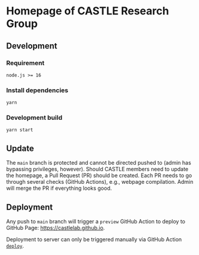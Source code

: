 # Homepage of CASTLE Research Group

## Development

### Requirement

`node.js >= 16`

### Install dependencies

```
yarn
```

### Development build

```
yarn start
```

## Update

The `main` branch is protected and cannot be directed pushed to (admin has bypassing privileges, however).
Should CASTLE members need to update the homepage, a Pull Request (PR) should be created.
Each PR needs to go through several checks (GitHub Actions), e.g., webpage compilation.
Admin will merge the PR if everything looks good.

## Deployment

Any push to `main` branch will trigger a `preview` GitHub Action to deploy to GitHub Page: https://castlelab.github.io.

Deployment to server can only be triggered manually via GitHub Action [`deploy`](https://github.com/CastleLab/CastleLab.github.io/actions/workflows/deploy.yml).


